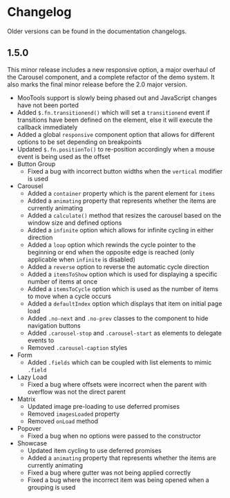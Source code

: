 # Changelog #

Older versions can be found in the documentation changelogs.

## 1.5.0 ##
This minor release includes a new responsive option, a major overhaul of the Carousel component,
and a complete refactor of the demo system. It also marks the final minor release before the 2.0 major version.

* MooTools support is slowly being phased out and JavaScript changes have not been ported
* Added `$.fn.transitionend()` which will set a `transitionend` event if transitions have been defined on the element,
    else it will execute the callback immediately
* Added a global `responsive` component option that allows for different options to be set depending on breakpoints
* Updated `$.fn.positionTo()` to re-position accordingly when a mouse event is being used as the offset
* Button Group
    * Fixed a bug with incorrect button widths when the `vertical` modifier is used
* Carousel
    * Added a `container` property which is the parent element for `items`
    * Added a `animating` property that represents whether the items are currently animating
    * Added a `calculate()` method that resizes the carousel based on the window size and defined options
    * Added a `infinite` option which allows for infinite cycling in either direction
    * Added a `loop` option which rewinds the cycle pointer to the beginning or end when the opposite edge is reached
        (only applicable when `infinite` is disabled)
    * Added a `reverse` option to reverse the automatic cycle direction
    * Added a `itemsToShow` option which is used for displaying a specific number of items at once
    * Added a `itemsToCycle` option which is used as the number of items to move when a cycle occurs
    * Added a `defaultIndex` option which displays that item on initial page load
    * Added `.no-next` and `.no-prev` classes to the component to hide navigation buttons
    * Added `.carousel-stop` and `.carousel-start` as elements to delegate events to
    * Removed `.carousel-caption` styles
* Form
    * Added `.fields` which can be coupled with list elements to mimic `.field`
* Lazy Load
    * Fixed a bug where offsets were incorrect when the parent with overflow was not the direct parent
* Matrix
    * Updated image pre-loading to use deferred promises
    * Removed `imagesLoaded` property
    * Removed `onLoad` method
* Popover
    * Fixed a bug when no options were passed to the constructor
* Showcase
    * Updated item cycling to use deferred promises
    * Added a `animating` property that represents whether the items are currently animating
    * Fixed a bug where gutter was not being applied correctly
    * Fixed a bug where the incorrect item was being opened when a grouping is used
